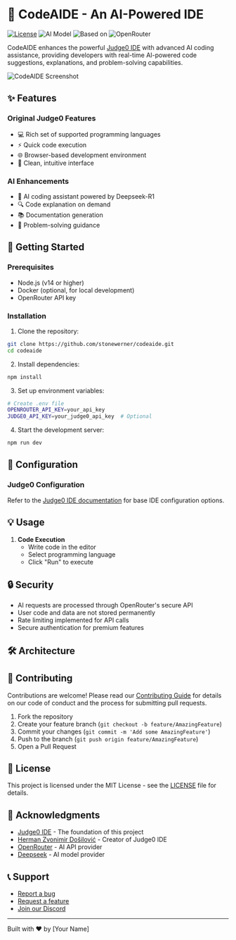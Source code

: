 # 🤖 CodeAIDE - An AI-Powered IDE

[![License](https://img.shields.io/github/license/stonewerner/codeaide?color=2185d0&style=flat-square)](LICENSE)
![AI Model](https://img.shields.io/badge/AI-Deepseek--R1-purple)
![Based on](https://img.shields.io/badge/Based%20on-Judge0%20IDE-blue)
![OpenRouter](https://img.shields.io/badge/API-OpenRouter-green)

CodeAIDE enhances the powerful [Judge0 IDE](https://github.com/judge0/ide) with advanced AI coding assistance, providing developers with real-time AI-powered code suggestions, explanations, and problem-solving capabilities.

![CodeAIDE Screenshot](screenshot.png)

## ✨ Features

### Original Judge0 Features
- 💻 Rich set of supported programming languages
- ⚡ Quick code execution
- 🌐 Browser-based development environment
- 📝 Clean, intuitive interface

### AI Enhancements
- 🤖 AI coding assistant powered by Deepseek-R1
- 🔍 Code explanation on demand
- 📚 Documentation generation
- 🎯 Problem-solving guidance

## 🚀 Getting Started

### Prerequisites
- Node.js (v14 or higher)
- Docker (optional, for local development)
- OpenRouter API key

### Installation

1. Clone the repository:
```bash
git clone https://github.com/stonewerner/codeaide.git
cd codeaide
```

2. Install dependencies:
```bash
npm install
```

3. Set up environment variables:
```bash
# Create .env file
OPENROUTER_API_KEY=your_api_key
JUDGE0_API_KEY=your_judge0_api_key  # Optional
```

4. Start the development server:
```bash
npm run dev
```

## 🔧 Configuration


### Judge0 Configuration
Refer to the [Judge0 IDE documentation](https://github.com/judge0/ide) for base IDE configuration options.

## 💡 Usage

1. **Code Execution**
   - Write code in the editor
   - Select programming language
   - Click "Run" to execute


## 🔒 Security

- AI requests are processed through OpenRouter's secure API
- User code and data are not stored permanently
- Rate limiting implemented for API calls
- Secure authentication for premium features

## 🛠️ Architecture



## 🤝 Contributing

Contributions are welcome! Please read our [Contributing Guide](CONTRIBUTING.md) for details on our code of conduct and the process for submitting pull requests.

1. Fork the repository
2. Create your feature branch (`git checkout -b feature/AmazingFeature`)
3. Commit your changes (`git commit -m 'Add some AmazingFeature'`)
4. Push to the branch (`git push origin feature/AmazingFeature`)
5. Open a Pull Request

## 📜 License

This project is licensed under the MIT License - see the [LICENSE](LICENSE) file for details.

## 🙏 Acknowledgments

- [Judge0 IDE](https://github.com/judge0/ide) - The foundation of this project
- [Herman Zvonimir Došilović](https://github.com/hermanzdosilovic) - Creator of Judge0 IDE
- [OpenRouter](https://openrouter.ai/) - AI API provider
- [Deepseek](https://deepseek.ai/) - AI model provider

## 📞 Support

- [Report a bug](https://github.com/yourusername/codeaide/issues)
- [Request a feature](https://github.com/yourusername/codeaide/issues)
- [Join our Discord](your-discord-link)

---

Built with ❤️ by [Your Name]
